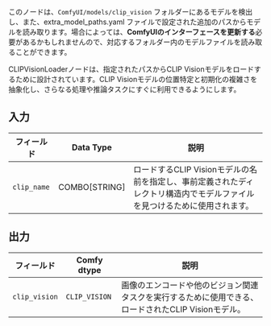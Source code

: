 このノードは、`ComfyUI/models/clip_vision` フォルダーにあるモデルを検出し、また、extra_model_paths.yaml ファイルで設定された追加のパスからモデルを読み取ります。場合によっては、**ComfyUIのインターフェースを更新する**必要があるかもしれませんので、対応するフォルダー内のモデルファイルを読み取ることができます。

CLIPVisionLoaderノードは、指定されたパスからCLIP Visionモデルをロードするために設計されています。CLIP Visionモデルの位置特定と初期化の複雑さを抽象化し、さらなる処理や推論タスクにすぐに利用できるようにします。

## 入力

| フィールド       | Data Type | 説明                                                                       |
|-------------|-------------|-----------------------------------------------------------------------------------|
| `clip_name` | COMBO[STRING] | ロードするCLIP Visionモデルの名前を指定し、事前定義されたディレクトリ構造内でモデルファイルを見つけるために使用されます。 |

## 出力

| フィールド          | Comfy dtype     | 説明                                                              |
|----------------|-----------------|--------------------------------------------------------------------------|
| `clip_vision`  | `CLIP_VISION`   | 画像のエンコードや他のビジョン関連タスクを実行するために使用できる、ロードされたCLIP Visionモデル。 |
